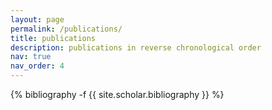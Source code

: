 ```yaml
---
layout: page
permalink: /publications/
title: publications
description: publications in reverse chronological order
nav: true
nav_order: 4
---
```

<!-- _pages/publications.md -->
<div class="publications">

{% bibliography -f {{ site.scholar.bibliography }} %}

</div>
